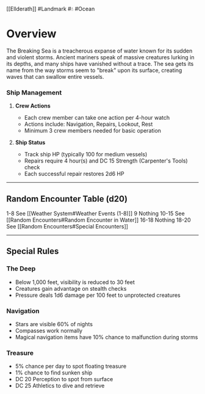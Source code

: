 [[Ellderath]] #Landmark #💧 #Ocean 

# Overview

The Breaking Sea is a treacherous expanse of water known for its sudden and violent storms. Ancient mariners speak of massive creatures lurking in its depths, and many ships have vanished without a trace. The sea gets its name from the way storms seem to "break" upon its surface, creating waves that can swallow entire vessels.

### Ship Management

1. **Crew Actions**
   - Each crew member can take one action per 4-hour watch
   - Actions include: Navigation, Repairs, Lookout, Rest
   - Minimum 3 crew members needed for basic operation

2. **Ship Status**
   - Track ship HP (typically 100 for medium vessels)
   - Repairs require 4 hour(s) and DC 15 Strength (Carpenter's Tools) check
   - Each successful repair restores 2d6 HP

---
## Random Encounter Table (d20)
1-8 See [[Weather System#Weather Events (1-8)]]
9 Nothing
10-15 See [[Random Encounters#Random Encounter in Water]]
16-18 Nothing
18-20 See [[Random Encounters#Special Encounters]]

---
## Special Rules

### The Deep

- Below 1,000 feet, visibility is reduced to 30 feet
- Creatures gain advantage on stealth checks
- Pressure deals 1d6 damage per 100 feet to unprotected creatures

### Navigation

- Stars are visible 60% of nights
- Compasses work normally
- Magical navigation items have 10% chance to malfunction during storms

### Treasure

- 5% chance per day to spot floating treasure
- 1% chance to find sunken ship
- DC 20 Perception to spot from surface
- DC 25 Athletics to dive and retrieve
